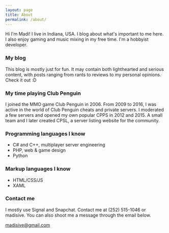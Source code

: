 ```yaml
---
layout: page
title: About
permalink: /about/
---
```


Hi I'm Madi! I live in Indiana, USA. I blog about what's important to me here. I also enjoy gaming and music mixing in my free time. I'm a hobbyist developer.

### My blog
This blog is mostly just for fun. It may contain both lighthearted and serious content, with posts ranging from rants to reviews to my personal opinions. Check it out :D

### My time playing Club Penguin
I joined the MMO game Club Penguin in 2006. From 2009 to 2016, I was active in the world of Club Penguin cheats and private servers. I moderated a few servers and opened my own popular CPPS in 2012 and 2015. A small team and I later created CPSL, a server listing website for the community.

### Programming languages I know
- C# and C++, multiplayer server engineering
- PHP, web & game design
- Python

### Markup languages I know
- HTML/CSS/JS
- XAML

### Contact me
I mostly use Signal and Snapchat. Contact me at (252) 515-1046 or madisive. You can also shoot me a message through the email below.

[madisive@gmail.com](mailto:madisive@gmail.com)
